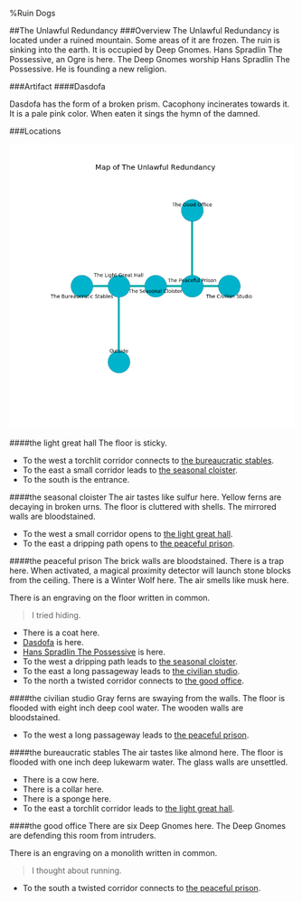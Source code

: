 %Ruin Dogs

##The Unlawful Redundancy
###Overview
The Unlawful Redundancy is located under a ruined mountain. Some areas of it are frozen. The ruin is sinking into the earth. It is occupied by Deep Gnomes. <a name="Hans-Spradlin-The-Possessive"></a>Hans Spradlin The Possessive, an Ogre is here. The Deep Gnomes worship Hans Spradlin The Possessive. He  is founding a new religion. 



###Artifact
####<a name="Dasdofa"></a>Dasdofa


Dasdofa has the form of a broken prism. Cacophony incinerates towards it. It is a pale pink color. When eaten it sings the hymn of the damned. 





###Locations


![](../v2/images/The-Unlawful-Redundancy.png)

####<a name="the-light-great-hall"></a>the light great hall
The floor is sticky. 



* To the west a torchlit corridor connects to [the bureaucratic stables](#the-bureaucratic-stables).
* To the east a small corridor leads to [the seasonal cloister](#the-seasonal-cloister).
* To the south is the entrance.


####<a name="the-seasonal-cloister"></a>the seasonal cloister
The air tastes like sulfur here. Yellow ferns are decaying in broken urns. The floor is cluttered with shells. The mirrored walls are bloodstained. 



* To the west a small corridor opens to [the light great hall](#the-light-great-hall).
* To the east a dripping path opens to [the peaceful prison](#the-peaceful-prison).


####<a name="the-peaceful-prison"></a>the peaceful prison
The brick walls are bloodstained. There is a trap here. When activated, a magical proximity detector will launch stone blocks from the ceiling. There is a Winter Wolf here. The air smells like musk here. 

There is an engraving on the floor written in common. 

> I tried hiding.
>


* There is a coat here.
* [Dasdofa](#Dasdofa) is here.
* [Hans Spradlin The Possessive](#Hans-Spradlin-The-Possessive) is here.
* To the west a dripping path leads to [the seasonal cloister](#the-seasonal-cloister).
* To the east a long passageway leads to [the civilian studio](#the-civilian-studio).
* To the north a twisted corridor connects to [the good office](#the-good-office).


####<a name="the-civilian-studio"></a>the civilian studio
Gray ferns are swaying from the walls. The floor is flooded with eight inch deep cool water. The wooden walls are bloodstained. 



* To the west a long passageway leads to [the peaceful prison](#the-peaceful-prison).


####<a name="the-bureaucratic-stables"></a>the bureaucratic stables
The air tastes like almond here. The floor is flooded with one inch deep lukewarm water. The glass walls are unsettled. 



* There is a cow here.
* There is a collar here.
* There is a sponge here.
* To the east a torchlit corridor leads to [the light great hall](#the-light-great-hall).


####<a name="the-good-office"></a>the good office
There are six Deep Gnomes here. The Deep Gnomes are defending this room from intruders. 

There is an engraving on a monolith written in common. 

> I thought about running.
>


* To the south a twisted corridor connects to [the peaceful prison](#the-peaceful-prison).


